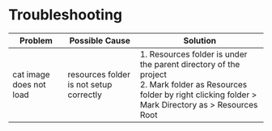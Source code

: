 # Troubleshooting

| Problem | Possible Cause | Solution |
| --------| ---------------| ---------|
|cat image does not load | resources folder is not setup correctly| 1. Resources folder is under the parent directory of the project<br /> 2. Mark folder as Resources folder by right clicking folder > Mark Directory as > Resources Root
